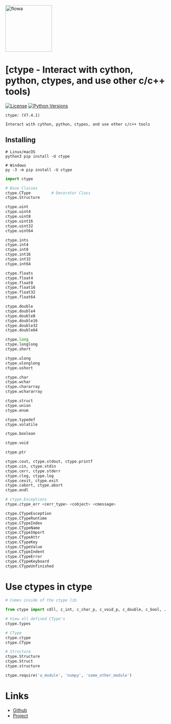 <a href="[https://ibb.co/r4RCDff](https://i.ibb.co/wMF95rr/ctype.png)"><img src="https://i.ibb.co/wMF95rr/ctype.png" alt="flowa" border="0" width="145"></a>

# [ctype - Interact with cython, python, ctypes, and use other c/c++ tools)
[![License](https://img.shields.io/badge/license-MIT-blue.svg)](https://github.com/notepads-py/ctype/blob/main/LICENSE)
[![Python Versions](https://img.shields.io/badge/python-3.7%20|%203.8%20|%203.9%20|%203.10%20|%203.11%20|%203.12%20-blue)](https://www.python.org/downloads/)

```
ctype: (V7.4.1)

Interact with cython, python, ctypes, and use other c/c++ tools
```

## Installing
```shell
# Linux/macOS
python3 pip install -U ctype

# Windows
py -3 -m pip install -U ctype
```

```python
import ctype
```
```python
# Base Classes
ctype.CType         # Decorator Class
ctype.Structure
```
```python
ctype.uint
ctype.uint4
ctype.uint8
ctype.uint16
ctype.uint32
ctype.uint64
```
```python
ctype.ints
ctype.int4
ctype.int8
ctype.int16
ctype.int32
ctype.int64
```
```python
ctype.floats
ctype.float4
ctype.float8
ctype.float16
ctype.float32
ctype.float64
```
```python
ctype.double
ctype.double4
ctype.double8
ctype.double16
ctype.double32
ctype.double64
```
```python
ctype.long
ctype.longlong
ctype.short
```
```python
ctype.ulong
ctype.ulonglong
ctype.ushort
```
```python
ctype.char
ctype.wchar
ctype.chararray
ctype.wchararray
```
```python
ctype.struct
ctype.union
ctype.enum
```
```python
ctype.typedef
ctype.volatile
```
```python
ctype.boolean
```
```python
ctype.void
```
```python
ctype.ptr
```
```python
ctype.cout, ctype.stdout, ctype.printf
ctype.cin, ctype.stdin
ctype.cerr, ctype.stderr
ctype.clog, ctype.log
ctype.cexit, ctype.exit
ctype.cabort, ctype.abort
ctype.endl
```
```python
# ctype.Exceptions
ctype.ctype_err <cerr_type> <cobject> <cmessage>

ctype.CTypeException
ctype.CTypeRuntime
ctype.CTypeIndex
ctype.CTypeName
ctype.CTypeImport
ctype.CTypeAttr
ctype.CTypeKey
ctype.CTypeValue
ctype.CTypeIndent
ctype.CTypeError
ctype.CTypeKeyboard
ctype.CTypeUnfinished
```
# Use ctypes in ctype
```python
# Comes inside of the ctype lib

from ctype import cdll, c_int, c_char_p, c_void_p, c_double, c_bool, ...
```
```python
# View all defined CType's
ctype.types

# CType
ctype.ctype
ctype.CType

# Structure
ctype.Structure
ctype.Struct
ctype.structure
```
```python
ctype.require('a_module', 'numpy', 'some_other_module')
```

# Links
- [Github](https://github.com/notepads-ai)
- [Project](https://pypi.org/project/ctype/)
